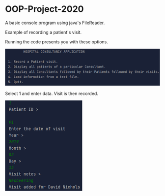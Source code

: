 # OOP-Project-2020
A basic console program using java's FileReader.

Example of recording a patient's visit.

Running the code presents you with these options.

![](readme_images/idea64_C2r6so9Nch.png)

Select 1 and enter data. Visit is then recorded.

![](readme_images/idea64_eoYrbKVSoB.png)
